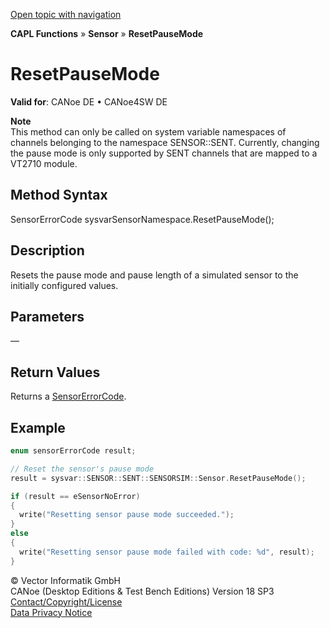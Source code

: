 [Open topic with navigation](../../../../../CANoeDEFamily.htm#Topics/CAPLFunctions/Sensor/Functions/CAPLfunctionResetPauseMode.md)

**CAPL Functions** » **Sensor** » **ResetPauseMode**

# ResetPauseMode

**Valid for**: CANoe DE • CANoe4SW DE

**Note**  
This method can only be called on system variable namespaces of channels belonging to the namespace SENSOR::SENT. Currently, changing the pause mode is only supported by SENT channels that are mapped to a VT2710 module.

## Method Syntax

SensorErrorCode sysvarSensorNamespace.ResetPauseMode();

## Description

Resets the pause mode and pause length of a simulated sensor to the initially configured values.

## Parameters

—

## Return Values

Returns a [SensorErrorCode](../CAPLfunctionsSensorEnumeration.md).

## Example

```c
enum sensorErrorCode result;

// Reset the sensor's pause mode
result = sysvar::SENSOR::SENT::SENSORSIM::Sensor.ResetPauseMode();

if (result == eSensorNoError)
{
  write("Resetting sensor pause mode succeeded.");
}
else
{
  write("Resetting sensor pause mode failed with code: %d", result);
}
```

© Vector Informatik GmbH  
CANoe (Desktop Editions & Test Bench Editions) Version 18 SP3  
[Contact/Copyright/License](../../../Shared/ContactCopyrightLicense.md)  
[Data Privacy Notice](https://www.vector.com/int/en/company/get-info/privacy-policy/)
